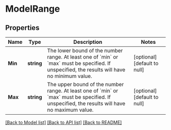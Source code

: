 # ModelRange

## Properties
Name | Type | Description | Notes
------------ | ------------- | ------------- | -------------
**Min** | **string** | The lower bound of the number range. At least one of &#x60;min&#x60; or &#x60;max&#x60; must be specified. If unspecified, the results will have no minimum value. | [optional] [default to null]
**Max** | **string** | The upper bound of the number range. At least one of &#x60;min&#x60; or &#x60;max&#x60; must be specified. If unspecified, the results will have no maximum value. | [optional] [default to null]

[[Back to Model list]](../README.md#documentation-for-models) [[Back to API list]](../README.md#documentation-for-api-endpoints) [[Back to README]](../README.md)

